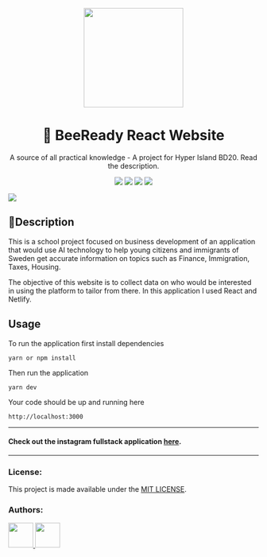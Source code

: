 <p align="center">
  <img align="center" src="https://res.cloudinary.com/yarapolana/image/upload/v1580563219/bee-ready/logo_ubaxv4.png" width="200" />
</p>

<h1 align="center">🐝 BeeReady React Website</h1>
<p align="center">A source of all practical knowledge - A project for Hyper Island BD20. Read the description.</p>

<p align="center">
  <img src="https://img.shields.io/github/package-json/dependency-version/yarapolana/beeready/react.svg" >
  <img src="https://img.shields.io/netlify/fb151a30-1618-42cf-ac3c-6f739b9db7c2" />
  <img src="https://img.shields.io/github/license/yarapolana/beeready.svg" >
  <a href="https://yarapolana.com"><img src="https://img.shields.io/badge/createdby-yarapolana-red.svg" ></a>
</p>

<img src="https://res.cloudinary.com/yarapolana/image/upload/v1580563742/bee-ready/cover_cbz8nd.jpg" >

<h2>🚀Description </h2>
<p id="description">
  This is a school project focused on business development of an application that would use AI technology to help young citizens and immigrants of Sweden get accurate information on topics such as Finance, Immigration, Taxes, Housing.</p> 

<p>The objective of this website is to collect data on who would be interested in using the platform to tailor from there. In this application I used React and Netlify.
</p>

<h2>Usage</h2>
<p>To run the application first install dependencies</p>

```
yarn or npm install
```

<p>Then run the application</p>

```
yarn dev
```

<p>Your code should be up and running here</p>

```http://localhost:3000```

---

<h4> Check out the instagram fullstack application <a href="https://github.com/yarapolana/instagram-fullstack-clone">here</a>.</h4>

---
### License:

This project is made available under the [MIT LICENSE](LICENSE.md).

### Authors:

<p>
  <a href="https://github.com/yarapolana">
    <img src="https://avatars0.githubusercontent.com/u/19730118?s=460&v=4" width="50" height="50">
  </a>
  <a href="https://dotcode.is">
    <img src="https://dotcode.is/images/logo_dark.svg" width="50" height="50">
  </a>
</p>
